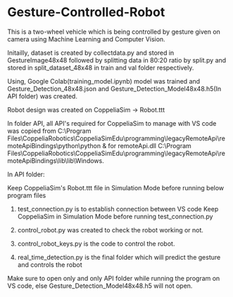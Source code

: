 # Gesture-Controlled-Robot
This is a two-wheel vehicle which is being controlled by gesture given on camera using Machine Learning and Computer Vision.

Initailly, dataset is created by collectdata.py and stored in GestureImage48x48 followed by splitting data in 80:20 ratio by split.py and stored in split_dataset_48x48 in train and val folder respectively.

Using, Google Colab(training_model.ipynb) model was trained and Gesture_Detection_48x48.json and Gesture_Detection_Model48x48.h5(In API folder) was created.

Robot design was created on CoppeliaSim -> Robot.ttt

In folder API, all API's required for CoppeliaSim to manage with VS code was copied from C:\Program Files\CoppeliaRobotics\CoppeliaSimEdu\programming\legacyRemoteApi\remoteApiBindings\python\python
&
for remoteApi.dll C:\Program Files\CoppeliaRobotics\CoppeliaSimEdu\programming\legacyRemoteApi\remoteApiBindings\lib\lib\Windows.

In API folder:

Keep CoppeliaSim's Robot.ttt file in Simulation Mode before running below program files
1. test_connection.py is to establish connection between VS code Keep CoppeliaSim in Simulation Mode before running test_connection.py

2. control_robot.py was created to check the robot working or not.

3. control_robot_keys.py is the code to control the robot.

4. real_time_detection.py is the final folder which will predict the gesture and controls the robot

Make sure to open only and only API folder while running the program on VS code, else Gesture_Detection_Model48x48.h5 will not open.

